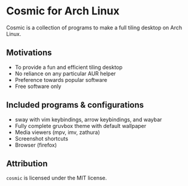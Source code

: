 # Cosmic for Arch Linux

Cosmic is a collection of programs to make a full tiling desktop on Arch Linux.

## Motivations 

- To provide a fun and efficient tiling desktop
- No reliance on any particular AUR helper
- Preference towards popular software
- Free software only

## Included programs & configurations

- sway with vim keybindings, arrow keybindings, and waybar
- Fully complete gruvbox theme with default wallpaper
- Media viewers (mpv, imv, zathura)
- Screenshot shortcuts
- Browser (firefox)

## Attribution

`cosmic` is licensed under the MIT license.
